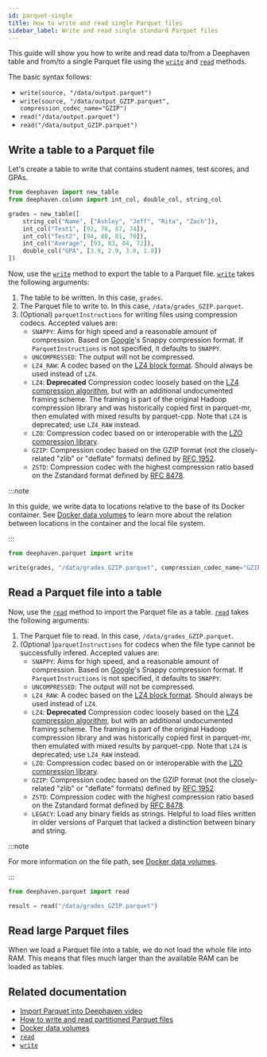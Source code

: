 ```yaml
---
id: parquet-single
title: How to write and read single Parquet files
sidebar_label: Write and read single standard Parquet files
---
```


This guide will show you how to write and read data to/from a Deephaven table and from/to a single Parquet file using the [`write`](../../reference/data-import-export/Parquet/writeTable.md) and [`read`](../../reference/data-import-export/Parquet/readTable.md) methods.

The basic syntax follows:

- `write(source, "/data/output.parquet")`
- `write(source, "/data/output_GZIP.parquet", compression_codec_name="GZIP")`
- `read("/data/output.parquet")`
- `read("/data/output_GZIP.parquet")`

## Write a table to a Parquet file

Let's create a table to write that contains student names, test scores, and GPAs.

```python test-set=1
from deephaven import new_table
from deephaven.column import int_col, double_col, string_col

grades = new_table([
    string_col("Name", ["Ashley", "Jeff", "Rita", "Zach"]),
    int_col("Test1", [92, 78, 87, 74]),
    int_col("Test2", [94, 88, 81, 70]),
    int_col("Average", [93, 83, 84, 72]),
    double_col("GPA", [3.9, 2.9, 3.0, 1.8])
])
```

Now, use the [`write`](../../reference/data-import-export/Parquet/writeTable.md) method to export the table to a Parquet file. [`write`](../../reference/data-import-export/Parquet/writeTable.md) takes the following arguments:

1. The table to be written. In this case, `grades`.
2. The Parquet file to write to. In this case, `/data/grades_GZIP.parquet`.
3. (Optional) `parquetInstructions` for writing files using compression codecs. Accepted values are:
   - `SNAPPY`: Aims for high speed and a reasonable amount of compression. Based on [Google](https://github.com/google/snappy/blob/main/format_description.txt)'s Snappy compression format. If `ParquetInstructions` is not specified, it defaults to `SNAPPY`.
   - `UNCOMPRESSED`: The output will not be compressed.
   - `LZ4_RAW`: A codec based on the [LZ4 block format](https://github.com/lz4/lz4/blob/dev/doc/lz4_Block_format.md). Should always be used instead of `LZ4`.
   - `LZ4`: **Deprecated** Compression codec loosely based on the [LZ4 compression algorithm](https://github.com/lz4/lz4), but with an additional undocumented framing scheme. The framing is part of the original Hadoop compression library and was historically copied first in parquet-mr, then emulated with mixed results by parquet-cpp. Note that `LZ4` is deprecated; use `LZ4_RAW` instead.
   - `LZO`: Compression codec based on or interoperable with the [LZO compression library](http://www.oberhumer.com/opensource/lzo/).
   - `GZIP`: Compression codec based on the GZIP format (not the closely-related "zlib" or "deflate" formats) defined by [RFC 1952](https://tools.ietf.org/html/rfc1952).
   - `ZSTD`: Compression codec with the highest compression ratio based on the Zstandard format defined by [RFC 8478](https://tools.ietf.org/html/rfc8478).

:::note

In this guide, we write data to locations relative to the base of its Docker container. See [Docker data volumes](../../conceptual/docker-data-volumes.md) to learn more about the relation between locations in the container and the local file system.

:::

```python test-set=1
from deephaven.parquet import write

write(grades, "/data/grades_GZIP.parquet", compression_codec_name="GZIP")
```

## Read a Parquet file into a table

Now, use the [`read`](../../reference/data-import-export/Parquet/readTable.md) method to import the Parquet file as a table. [`read`](../../reference/data-import-export/Parquet/readTable.md) takes the following arguments:

1. The Parquet file to read. In this case, `/data/grades_GZIP.parquet`.
2. (Optional )`parquetInstructions` for codecs when the file type cannot be successfully infered. Accepted values are:
   - `SNAPPY`: Aims for high speed, and a reasonable amount of compression. Based on [Google](https://github.com/google/snappy/blob/main/format_description.txt)'s Snappy compression format. If `ParquetInstructions` is not specified, it defaults to `SNAPPY`.
   - `UNCOMPRESSED`: The output will not be compressed.
   - `LZ4_RAW`: A codec based on the [LZ4 block format](https://github.com/lz4/lz4/blob/dev/doc/lz4_Block_format.md). Should always be used instead of `LZ4`.
   - `LZ4`: **Deprecated** Compression codec loosely based on the [LZ4 compression algorithm](https://github.com/lz4/lz4), but with an additional undocumented framing scheme. The framing is part of the original Hadoop compression library and was historically copied first in parquet-mr, then emulated with mixed results by parquet-cpp. Note that `LZ4` is deprecated; use `LZ4_RAW` instead.
   - `LZO`: Compression codec based on or interoperable with the [LZO compression library](http://www.oberhumer.com/opensource/lzo/).
   - `GZIP`: Compression codec based on the GZIP format (not the closely-related "zlib" or "deflate" formats) defined by [RFC 1952](https://tools.ietf.org/html/rfc1952).
   - `ZSTD`: Compression codec with the highest compression ratio based on the Zstandard format defined by [RFC 8478](https://tools.ietf.org/html/rfc8478).
   - `LEGACY`: Load any binary fields as strings. Helpful to load files written in older versions of Parquet that lacked a distinction between binary and string.

:::note

For more information on the file path, see [Docker data volumes](../../conceptual/docker-data-volumes.md).

:::

```python test-set=1
from deephaven.parquet import read

result = read("/data/grades_GZIP.parquet")
```

## Read large Parquet files

When we load a Parquet file into a table, we do not load the whole file into RAM. This means that files much larger than the available RAM can be loaded as tables.

## Related documentation

- [Import Parquet into Deephaven video](https://youtu.be/k4gI6hSZ2Jc)
- [How to write and read partitioned Parquet files](./parquet-directory.md)
- [Docker data volumes](../../conceptual/docker-data-volumes.md)
- [`read`](../../reference/data-import-export/Parquet/readTable.md)
- [`write`](../../reference/data-import-export/Parquet/writeTable.md)
